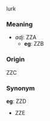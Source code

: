 lurk
### Meaning
+ _adj_: ZZA
    + __eg__: ZZB

### Origin

ZZC

### Synonym

__eg__: ZZD

+ ZZE


